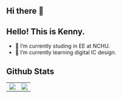 ## Hi there 👋

## Hello! This is Kenny.
  - 🔭 I’m currently studing in EE at NCHU.
  - 🌱 I’m currently learning digital IC design.

## Github Stats
<table>
  <tr>
    <td> <img src="https://github-readme-stats.vercel.app/api?username=kenny7992721&show_icons=true&theme=tokyonight" /> </td>
    <td> <img src="https://github-readme-stats.vercel.app/api/top-langs/?username=kenny7992721&theme=tokyonight&layout=compact" /> </td>
  </tr>
</table>

<!--
**kenny7992721/kenny7992721** is a ✨ _special_ ✨ repository because its `README.md` (this file) appears on your GitHub profile.

Here are some ideas to get you started:

- 🔭 I’m currently working on ...
- 🌱 I’m currently learning ...
- 👯 I’m looking to collaborate on ...
- 🤔 I’m looking for help with ...
- 💬 Ask me about ...
- 📫 How to reach me: ...
- 😄 Pronouns: ...
- ⚡ Fun fact: ...
-->
